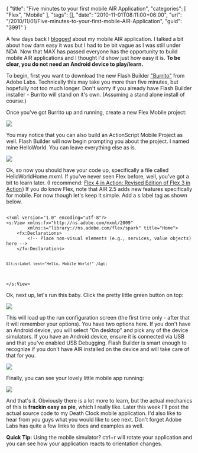 {
	"title": "Five minutes to your first mobile AIR Application",
	"categories": [
		"Flex",
		"Mobile"
	],
	"tags": [],
	"date": "2010-11-01T08:11:00+06:00",
	"url": "/2010/11/01/Five-minutes-to-your-first-mobile-AIR-Application",
	"guid": "3991"
}

A few days back I <a href="http://www.raymondcamden.com/index.cfm/2010/10/21/My-First-Android-Application">blogged</a> about my mobile AIR application. I talked a bit about how darn easy it was but I had to be bit vague as I was still under NDA. Now that MAX has passed everyone has the opportunity to build mobile AIR applications and I thought I'd show just how easy it is. <b>To be clear, you do not need an Android device to play/learn.</b>
<!--more-->
<p>

To begin, first you want to download the new Flash Builder <a href="http://labs.adobe.com/technologies/flashbuilder_burrito/">"Burrito"</a> from Adobe Labs. Technically this may take you more than five minutes, but hopefully not too much longer. Don't worry if you already have Flash Builder installer - Burrito will stand on it's own. (Assuming a stand alone install of course.)

<p>

Once you've got Burrito up and running, create a new Flex Mobile project:

<p>
<img src="http://static.raymondcamden.com/images/cfjedi/screen25.png" />

<p>

You may notice that you can also build an ActionScript Mobile Project as well. Flash Builder will now begin prompting you about the project. I named mine HelloWorld. You can leave everything else as is.

<p>

<img src="http://static.raymondcamden.com/images/cfjedi/screen26.png" />

<p>

Ok, so now you should have your code up, specifically a file called HelloWorldHome.mxml. If you've never seen Flex before, well, you've got a bit to learn later. (I recommend: <a href="http://www.amazon.com/gp/product/1935182420?ie=UTF8&tag=raymondcamden-20&linkCode=as2&camp=1789&creative=9325&creativeASIN=1935182420">Flex 4 in Action: Revised Edition of Flex 3 in Action</a><img src="http://www.assoc-amazon.com/e/ir?t=raymondcamden-20&l=as2&o=1&a=1935182420" width="1" height="1" border="0" alt="" style="border:none !important; margin:0px !important;" />) If you do know Flex, note that AIR 2.5 adds new features specifically for mobile. For now though let's keep it simple. Add a s:label tag as shown below.

<p>

<code>
&lt;?xml version="1.0" encoding="utf-8"?&gt;
&lt;s:View xmlns:fx="http://ns.adobe.com/mxml/2009" 
		xmlns:s="library://ns.adobe.com/flex/spark" title="Home"&gt;
	&lt;fx:Declarations&gt;
		&lt;!-- Place non-visual elements (e.g., services, value objects) here --&gt;
	&lt;/fx:Declarations&gt;
	
	&lt;s:Label text="Hello, Mobile World!" /&gt;
	
&lt;/s:View&gt;
</code>

<p>

Ok, next up, let's run this baby. Click the pretty little green button on top:

<p>


<img src="http://static.raymondcamden.com/images/cfjedi/screen27.png" />

<p>

This will load up the run configuration screen (the first time only - after that it will remember your options). You have two options here. If you don't have an Android device, you will select "On desktop" and pick any of the device simulators. If you have an Android device, ensure it is connected via USB and that you've enabled USB Debugging. Flash Builder is smart enough to recognize if you don't have AIR installed on the device and will take care of that for you.

<p>

<img src="http://static.raymondcamden.com/images/cfjedi/screen28.png" />

<p>

Finally, you can see your lovely little mobile app running:

<p>


<img src="http://static.raymondcamden.com/images/cfjedi/screen29.png" />

<p>

And that's it. Obviously there is a lot more to learn, but the actual mechanics of this is <b>frackin easy as pie</b>, which I really like. Later this week I'll post the actual source code to my Death Clock mobile application. I'd also like to hear from you guys what you would like to see next. Don't forget Adobe Labs has quite a few links to docs and examples as well.

<p>

<b>Quick Tip:</b> Using the mobile simulator? ctrl+r will rotate your application and you can see how your application reacts to orientation changes.